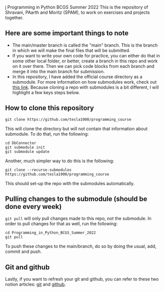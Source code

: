 j Programming in Python BCGS Summer 2022
This is the repository of Shravani, PAarth and Moritz (SPAM), to work on exercises and projects together.

## Here are some important things to note
- The main/master branch is called the "main" branch. This is the branch in which we will make the final files that will be submitted. 
- If you want to write your own code for practice, you can either do that in some other local folder, or better, create a branch in this repo and work on it over there. Then we can pick code blocks from each branch and merge it into the main branch for submission.
- In this repository, I have added the official course directory as a submodule. For more information on how submodules work, check out [this link](https://git-scm.com/book/en/v2/Git-Tools-Submodules). Because cloning a repo with submodules is a bit different, I will highlight a few keys steps below.

## How to clone this repository
```
git clone https://github.com/tesla1900/programming_course
```
This will clone the directory but will not contain that information about submodule. To do that, run the following: 
```
cd DbConnector
git submodule init
git submodule update
```

Another, much simpler way to do this is the following: 
```
git clone --recurse-submodules https://github.com/tesla1900/programming_course
```
This should set-up the repo with the submodules automatically. 

## Pulling changes to the submodule (should be done every week)
`git pull` will only pull changes made to this repo, not the submodule. In order to pull changes for that as well, run the following: 
```
cd Programming_in_Python_BCGS_Summer_2022 
git pull
```
To push these changes to the main/branch, do so by doing the usual, add, commit and push. 

## Git and github
Lastly, if you want to refresh your git and github, you can refer to these two notion articles: [git](https://www.notion.so/zarkom/Introduction-to-Git-ac396a0697704709a12b6a0e545db049) and [github](https://www.notion.so/zarkom/Introduction-to-GitHub-202af6f64bbd4299b15f238dcd09d2a7#d3eed927ff77484b84005d0e06709888). 



